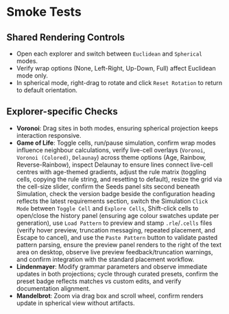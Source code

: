 # Smoke Tests

## Shared Rendering Controls
- Open each explorer and switch between `Euclidean` and `Spherical` modes.
- Verify wrap options (None, Left-Right, Up-Down, Full) affect Euclidean mode only.
- In spherical mode, right-drag to rotate and click `Reset Rotation` to return to default orientation.

## Explorer-specific Checks
- **Voronoi**: Drag sites in both modes, ensuring spherical projection keeps interaction responsive.
- **Game of Life**: Toggle cells, run/pause simulation, confirm wrap modes influence neighbour calculations, verify live-cell overlays (`Voronoi`, `Voronoi (Colored)`, `Delaunay`) across theme options (Age, Rainbow, Reverse-Rainbow), inspect Delaunay to ensure lines connect live-cell centres with age-themed gradients, adjust the rule matrix (toggling cells, copying the rule string, and resetting to default), resize the grid via the cell-size slider, confirm the Seeds panel sits second beneath Simulation, check the version badge beside the configuration heading reflects the latest requirements section, switch the Simulation `Click Mode` between `Toggle Cell` and `Explore Cells`, Shift-click cells to open/close the history panel (ensuring age colour swatches update per generation), use `Load Pattern` to preview and stamp `.rle`/`.cells` files (verify hover preview, truncation messaging, repeated placement, and Escape to cancel), and use the `Paste Pattern` button to validate pasted pattern parsing, ensure the preview panel renders to the right of the text area on desktop, observe live preview feedback/truncation warnings, and confirm integration with the standard placement workflow.
- **Lindenmayer**: Modify grammar parameters and observe immediate updates in both projections; cycle through curated presets, confirm the preset badge reflects matches vs custom edits, and verify documentation alignment.
- **Mandelbrot**: Zoom via drag box and scroll wheel, confirm renders update in spherical view without artifacts.
